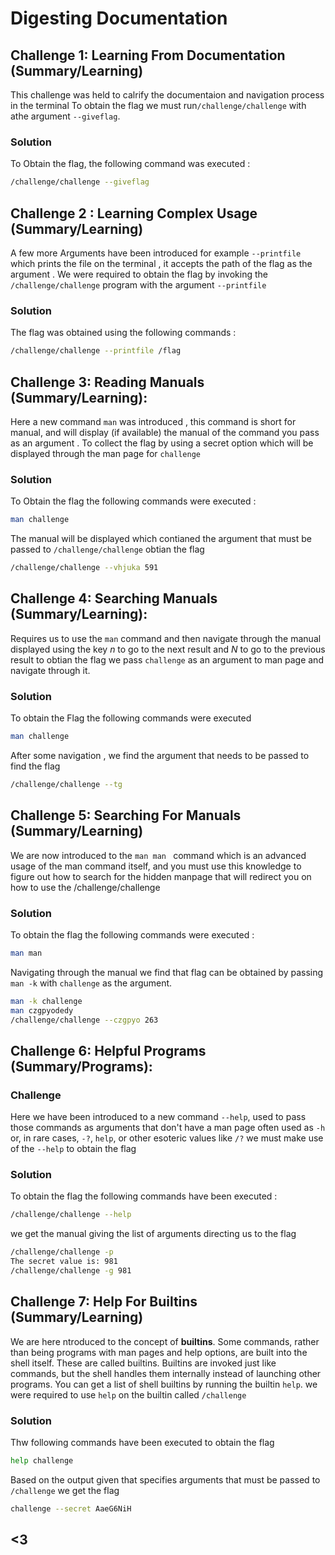 # Digesting Documentation

## Challenge 1: Learning From Documentation (Summary/Learning)
This challenge was held to calrify the documentaion and navigation process in the terminal 
To obtain the flag we must  run`/challenge/challenge` with athe argument `--giveflag`. 
### Solution
To Obtain the flag, the following command was executed :
```bash
/challenge/challenge --giveflag
```
## Challenge 2 : Learning Complex Usage (Summary/Learning)
A few more Arguments have been introduced for example `--printfile` which prints the file on the terminal , it accepts the path of the flag as the argument .
We were required to obtain the flag by invoking the `/challenge/challenge` program with the argument `--printfile`

### Solution
The flag was obtained using the following commands :

```bash
/challenge/challenge --printfile /flag
```
## Challenge 3: Reading Manuals (Summary/Learning):
Here a new command `man` was introduced , this command is short for manual, and will display (if available) the manual of the command you pass as an argument . 
To collect the flag by using a secret option which will be displayed through the man page for `challenge`

### Solution
To Obtain the flag the following commands were executed :
```bash
man challenge
```
The manual will be displayed which contianed the argument that must be passed to `/challenge/challenge` obtian the flag

```bash
/challenge/challenge --vhjuka 591
```
## Challenge 4: Searching Manuals (Summary/Learning):
Requires us to use the `man` command and then navigate through the manual displayed using the key *n* to go to the next result and *N* to go to the previous result
to obtian the flag we pass `challenge` as an argument to man page and navigate through it.

### Solution
To obtain the Flag the following commands were executed 
```bash
man challenge
```
After some navigation , we find the argument that needs to be passed to find the flag 
```bash
/challenge/challenge --tg
```
## Challenge 5:  Searching For Manuals (Summary/Learning)
We are now introduced to the `man man ` command which is an advanced usage of the man command itself, and you must use this knowledge to figure out how to search for the hidden manpage that will redirect you on how to use the /challenge/challenge

### Solution
To obtain the flag the following commands were executed :
```bash
man man
```
Navigating through the manual we find that flag can be obtained by passing  `man -k` with `challenge` as the argument.
```bash
man -k challenge
man czgpyodedy
/challenge/challenge --czgpyo 263
```

## Challenge 6: Helpful Programs (Summary/Programs):

### Challenge
Here we have been introduced to a new command `--help`, used to pass those commands as arguments that don't have a man page  often used as `-h` or, in rare cases, `-?`, `help`, or other esoteric values like `/?` 
we must make use of the `--help` to obtain the flag 

### Solution
To obtain the flag the following commands have been executed :
```bash
/challenge/challenge --help
```
we get the manual giving the list of arguments directing us to the flag 
```bash
/challenge/challenge -p
The secret value is: 981
/challenge/challenge -g 981
```

## Challenge 7: Help For Builtins (Summary/Learning)
We are here ntroduced to the concept of **builtins**.
Some commands, rather than being programs with man pages and help options, are built into the shell itself. These are called builtins. Builtins are invoked just like commands, but the shell handles them internally instead of launching other programs. You can get a list of shell builtins by running the builtin `help`.
we were required to use `help` on the builtin called `/challenge`

### Solution
Thw following commands have been executed to obtain the flag
```bash
help challenge
```
Based on the output given that specifies arguments that must be passed to `/challenge` we get the flag
```bash
challenge --secret AaeG6NiH
```

## <3
